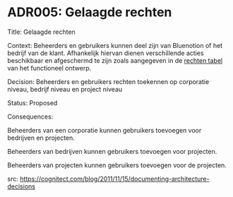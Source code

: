 # ADR005: Gelaagde rechten

<!-- TODO: Verder uitwerken -->

Title: Gelaagde rechten

Context: Beheerders en gebruikers kunnen deel zijn van Bluenotion of het bedrijf van de klant. Afhankelijk hiervan dienen verschillende acties beschikbaar en afgeschermd te zijn zoals aangegeven in de [rechten tabel](../FunctioneelOntwerp.md#rechten-tabel) van het functioneel ontwerp.

Decision: Beheerders en gebruikers rechten toekennen op corporatie niveau, bedrijf niveau en project niveau

Status: Proposed

Consequences:

Beheerders van een corporatie kunnen gebruikers toevoegen voor bedrijven en projecten.

Beheerders van bedrijven kunnen gebruikers toevoegen voor projecten.

Beheerders van projecten kunnen gebruikers toevoegen voor de projecten.

src: https://cognitect.com/blog/2011/11/15/documenting-architecture-decisions